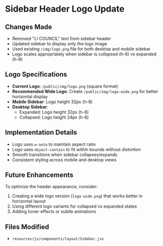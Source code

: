 # Sidebar Header Logo Update

## Changes Made
- Removed "LI COUNCIL" text from sidebar header
- Updated sidebar to display only the logo image
- Used existing `/img/logo.png` file for both desktop and mobile sidebar
- Logo scales appropriately when sidebar is collapsed (h-6) vs expanded (h-8)

## Logo Specifications
- **Current Logo**: `/public/img/logo.png` (square format)
- **Recommended Wide Logo**: Create `/public/img/logo-wide.png` for better horizontal display
- **Mobile Sidebar**: Logo height 32px (h-8)
- **Desktop Sidebar**: 
  - Expanded: Logo height 32px (h-8)
  - Collapsed: Logo height 24px (h-6)

## Implementation Details
- Logo uses `w-auto` to maintain aspect ratio
- Logo uses `object-contain` to fit within bounds without distortion
- Smooth transitions when sidebar collapses/expands
- Consistent styling across mobile and desktop views

## Future Enhancements
To optimize the header appearance, consider:
1. Creating a wide logo version (`logo-wide.png`) that works better in horizontal layout
2. Using different logo variants for collapsed vs expanded states
3. Adding hover effects or subtle animations

## Files Modified
- `resources/js/components/layout/Sidebar.jsx`
